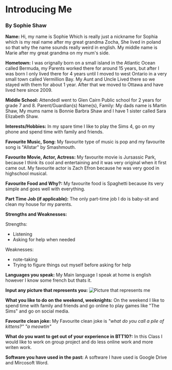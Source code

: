 # Introducing Me
### By Sophie Shaw

**Name:** Hi, my name is Sophie Which is really just a nickname for Sophia which is my real name after my great grandma Zocha, She lived in poland so that why the name sounds really weird in english. My middle name is Marie after my great grandma on my mum's side.  

**Hometown:** I was orignally born on a small island in the Atlantic Ocean called Bermuda, my Parents worked there for around 15 years, but after I was born I only lived there for 4 years until I moved to west Ontario in a very small town called Vermillion Bay. My Aunt and Uncle Lived there so we stayed with them for about 1 year. After that we moved to Ottawa and have lived here since 2009.  

**Middle School:** AttendedI went to Glen Cairn Public school for 2 years for grade 7 and 8.
Parent/Guardian(s) Name(s), Family: My dads name is Martin Shaw, My mums name is Bonnie Barbra Shaw and I have 1 sister called Sara Elizabeth Shaw.

**Interests/Hobbies:** In my spare time I like to play the Sims 4, go on my phone and spend time with family and friends.

**Favourite Music, Song:** My favourite type of music is pop and my favourite song is "Allstar" by Smashmouth.

**Favourite Movie, Actor, Actress:** My favourite movie is Jursassic Park, because I think its cool and entertaining and it was very original when it first came out. My favourite actor is Zach Efron because he was very good in highschool musical.

**Favourite Food and Why?:** My favourite food is Spaghetti because its very simple and goes well with everything.

**Part Time Job (if applicable):** The only part-time job I do is baby-sit and clean my house for my parents.

**Strengths and Weaknesses:** 

Strengths:
* Listening
* Asking for help when needed 

Weaknesses: 
* note-taking
* Trying to figure things out myself before asking for help

**Languages you speak:** My Main language I speak at home is english however I know some french but thats it. 

**Input any picture that represents you:** ![Picture that represents me](https://img.buzzfeed.com/buzzfeed-static/static/2015-02/16/9/enhanced/webdr10/anigif_enhanced-buzz-24192-1424096991-5.gif) 

**What you like to do on the weekend, weeknights:** On the weekend I like to spend time with family and friends and go online to play games like "The Sims" and go on social media. 

**Favourite clean joke:** My Favourite clean joke is _"what do you call a pile of kittens?"_ _"a meowtin"_

**What do you want to get out of your experience in BTT10?:** In this Class I would like to work on group project and do less online work and more writen work. 

**Software you have used in the past:** A software I have used is Google Drive and Mircosoft Word.

